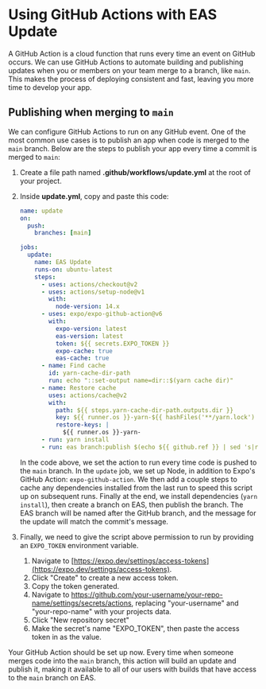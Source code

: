 # Using GitHub Actions with EAS Update

A GitHub Action is a cloud function that runs every time an event on GitHub occurs. We can use GitHub Actions to automate building and publishing updates when you or members on your team merge to a branch, like `main`. This makes the process of deploying consistent and fast, leaving you more time to develop your app.

## Publishing when merging to `main`

We can configure GitHub Actions to run on any GitHub event. One of the most common use cases is to publish an app when code is merged to the `main` branch. Below are the steps to publish your app every time a commit is merged to `main`:

1. Create a file path named **.github/workflows/update.yml** at the root of your project.
2. Inside **update.yml**, copy and paste this code:

    ```yaml
    name: update
    on:
      push:
        branches: [main]

    jobs:
      update:
        name: EAS Update
        runs-on: ubuntu-latest
        steps:
          - uses: actions/checkout@v2
          - uses: actions/setup-node@v1
            with:
              node-version: 14.x
          - uses: expo/expo-github-action@v6
            with:
              expo-version: latest
              eas-version: latest
              token: ${{ secrets.EXPO_TOKEN }}
              expo-cache: true
              eas-cache: true
          - name: Find cache
            id: yarn-cache-dir-path
            run: echo "::set-output name=dir::$(yarn cache dir)"
          - name: Restore cache
            uses: actions/cache@v2
            with:
              path: ${{ steps.yarn-cache-dir-path.outputs.dir }}
              key: ${{ runner.os }}-yarn-${{ hashFiles('**/yarn.lock') }}
              restore-keys: |
                ${{ runner.os }}-yarn-
          - run: yarn install
          - run: eas branch:publish $(echo ${{ github.ref }} | sed 's|refs/heads/||') --message "${{ github.event.head_commit.message }}"
    ```

    In the code above, we set the action to run every time code is pushed to the `main` branch. In the `update` job, we set up Node, in addition to Expo's GitHub Action: `expo-github-action`. We then add a couple steps to cache any dependencies installed from the last run to speed this script up on subsequent runs. Finally at the end, we install dependencies (`yarn install`), then create a branch on EAS, then publish the branch. The EAS branch will be named after the GitHub branch, and the message for the update will match the commit's message.

3. Finally, we need to give the script above permission to run by providing an `EXPO_TOKEN` environment variable.
    1. Navigate to [https://expo.dev/settings/access-tokens](https://expo.dev/settings/access-tokens).
    2. Click "Create" to create a new access token.
    3. Copy the token generated.
    4. Navigate to https://github.com/your-username/your-repo-name/settings/secrets/actions, replacing "your-username" and "your-repo-name" with your projects data.
    5. Click "New repository secret"
    6. Make the secret's name "EXPO_TOKEN", then paste the access token in as the value.

Your GitHub Action should be set up now. Every time when someone merges code into the `main` branch, this action will build an update and publish it, making it available to all of our users with builds that have access to the `main` branch on EAS.